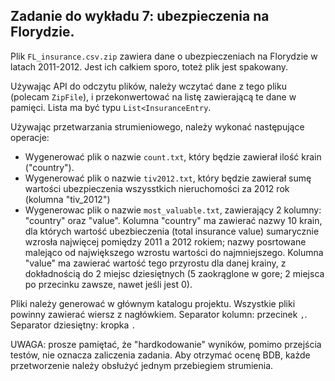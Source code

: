 ## Zadanie do wykładu 7: ubezpieczenia na Florydzie. ##

Plik `FL_insurance.csv.zip` zawiera dane o ubezpieczeniach na Florydzie w latach 2011-2012. Jest ich całkiem sporo, toteż plik jest spakowany.

Używając API do odczytu plików, należy wczytać dane z tego pliku (polecam `ZipFile`), i przekonwertować na listę zawierającą te dane w pamięci. Lista ma być typu `List<InsuranceEntry`.

Używając przetwarzania strumieniowego, należy wykonać następujące operacje:

* Wygenerować plik o nazwie `count.txt`, który będzie zawierał ilość krain ("country").
* Wygenerować plik o nazwie `tiv2012.txt`, który będzie zawierał sumę wartości ubezpieczenia wszysstkich nieruchomości za 2012 rok (kolumna "tiv_2012")  
* Wygenerowac plik o nazwie `most_valuable.txt`, zawierający 2 kolumny: "country" oraz "value". Kolumna "country" ma zawierać nazwy 10 krain, dla których wartość ubezbieczenia (total insurance value) sumarycznie wzrosła najwięcej pomiędzy 2011 a 2012 rokiem; nazwy posrtowane malejąco od największego wzrostu wartości do najmniejszego. Kolumna "value" ma zawierać wartość tego przyrostu dla danej krainy, z dokładnością do 2 miejsc dziesiętnych (5 zaokrąglone w gore; 2 miejsca po przecinku zawsze, nawet jeśli jest 0).

Pliki należy generować w głównym katalogu projektu. Wszystkie pliki powinny zawierać wiersz z nagłówkiem. Separator kolumn: przecinek `,`. Separator dziesiętny: kropka `.`

UWAGA: prosze pamiętać, że "hardkodowanie" wyników, pomimo przejścia testów, nie oznacza zaliczenia zadania. Aby otrzymać ocenę BDB, każde przetworzenie należy obsłużyć jednym przebiegiem strumienia.
